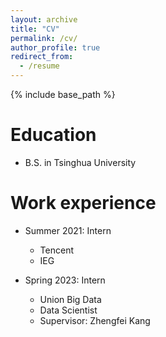 ```yaml
---
layout: archive
title: "CV"
permalink: /cv/
author_profile: true
redirect_from:
  - /resume
---
```


{% include base_path %}

Education
======
* B.S. in Tsinghua University

Work experience
======
* Summer 2021: Intern
  * Tencent
  * IEG

* Spring 2023: Intern
  * Union Big Data
  * Data Scientist
  * Supervisor: Zhengfei Kang
 
